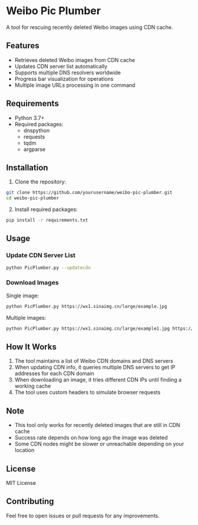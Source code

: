 # Weibo Pic Plumber

A tool for rescuing recently deleted Weibo images using CDN cache.

## Features

- Retrieves deleted Weibo images from CDN cache
- Updates CDN server list automatically
- Supports multiple DNS resolvers worldwide
- Progress bar visualization for operations
- Multiple image URLs processing in one command

## Requirements

- Python 3.7+
- Required packages:
  - dnspython
  - requests
  - tqdm
  - argparse

## Installation

1. Clone the repository:
```bash
git clone https://github.com/yourusername/weibo-pic-plumber.git
cd weibo-pic-plumber
```

2. Install required packages:
```bash
pip install -r requirements.txt
```

## Usage

### Update CDN Server List

```bash
python PicPlumber.py --updatecdn
```

### Download Images

Single image:
```bash
python PicPlumber.py https://wx1.sinaimg.cn/large/example.jpg
```

Multiple images:
```bash
python PicPlumber.py https://wx1.sinaimg.cn/large/example1.jpg https://wx2.sinaimg.cn/large/example2.jpg
```

## How It Works

1. The tool maintains a list of Weibo CDN domains and DNS servers
2. When updating CDN info, it queries multiple DNS servers to get IP addresses for each CDN domain
3. When downloading an image, it tries different CDN IPs until finding a working cache
4. The tool uses custom headers to simulate browser requests

## Note

- This tool only works for recently deleted images that are still in CDN cache
- Success rate depends on how long ago the image was deleted
- Some CDN nodes might be slower or unreachable depending on your location

## License

MIT License

## Contributing

Feel free to open issues or pull requests for any improvements.
